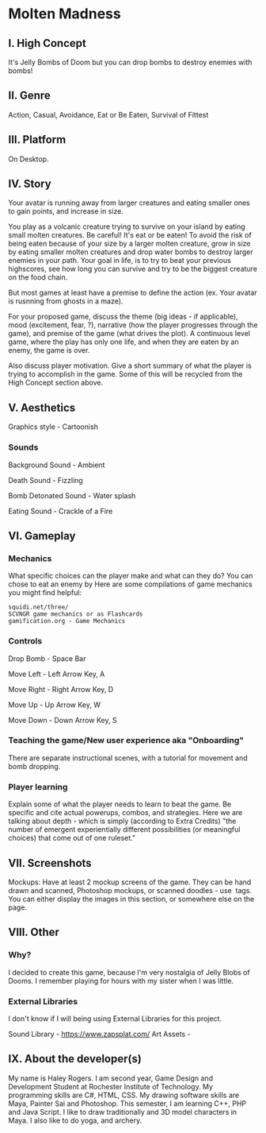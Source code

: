 
# Molten Madness
## I. High Concept
It's Jelly Bombs of Doom but you can drop bombs to destroy enemies with bombs!

## II. Genre

Action, Casual, Avoidance, Eat or Be Eaten, Survival of Fittest 

## III. Platform
On Desktop.

## IV. Story

Your avatar is running away from larger creatures and eating smaller ones to gain points, and increase in size. 

You play as a volcanic creature trying to survive on your island by eating small molten creatures. Be careful! It's eat or be eaten! To avoid the risk of being eaten because of your size by a larger molten creature, grow in size by eating smaller molten creatures and drop water bombs to destroy larger enemies in your path. Your goal in life, is to try to beat your previous highscores, see how long you can survive and try to be the biggest creature on the food chain. 

But most games at least have a premise to define the action (ex. Your avatar is rusnning from ghosts in a maze).

For your proposed game, discuss the theme (big ideas - if applicable), mood (excitement, fear, ?), narrative (how the player progresses through the game), and premise of the game (what drives the plot).
A continuous level game, where the play has only one life, and when they are eaten by an enemy, the game is over. 

Also discuss player motivation. Give a short summary of what the player is trying to accomplish in the game. Some of this will be recycled from the High Concept section above.

## V. Aesthetics

Graphics style - Cartoonish

### Sounds
Background Sound - Ambient

Death Sound - Fizzling 

Bomb Detonated Sound - Water splash

Eating Sound - Crackle of a Fire

## VI. Gameplay
### Mechanics

What specific choices can the player make and what can they do?
You can chose to eat an enemy by 
Here are some compilations of game mechanics you might find helpful:

    squidi.net/three/
    SCVNGR game mechanics or as Flashcards
    gamification.org - Game Mechanics

### Controls

Drop Bomb - Space Bar

Move Left - Left Arrow Key, A

Move Right - Right Arrow Key, D

Move Up - Up Arrow Key, W

Move Down - Down Arrow Key, S
 

### Teaching the game/New user experience aka "Onboarding"

There are separate instructional scenes, with a tutorial for movement and bomb dropping. 

### Player learning

Explain some of what the player needs to learn to beat the game. Be specific and cite actual powerups, combos, and strategies. Here we are talking about depth - which is simply (according to Extra Credits) "the number of emergent experientially different possibilities (or meaningful choices) that come out of one ruleset."

## VII. Screenshots
Mockups:
Have at least 2 mockup screens of the game. They can be hand drawn and scanned, Photoshop mockups, or scanned doodles - use <img> tags. You can either display the images in this section, or somewhere else on the page.

## VIII. Other
### Why?
I decided to create this game, because I'm very nostalgia of Jelly Blobs of Dooms. I remember playing for hours with my sister when I was little.  

### External Libraries
I don't know if I will being using External Libraries for this project.

Sound Library - https://www.zapsplat.com/
Art Assets - 
## IX. About the developer(s)

My name is Haley Rogers. I am second year, Game Design and Development Student at Rochester Institute of Technology. My programming skills are C#, HTML, CSS. My drawing software skills are Maya, Painter Sai and Photoshop. This semester, I am learning C++, PHP and Java Script. I like to draw traditionally and 3D model characters in Maya. I also like to do yoga, and archery. 

